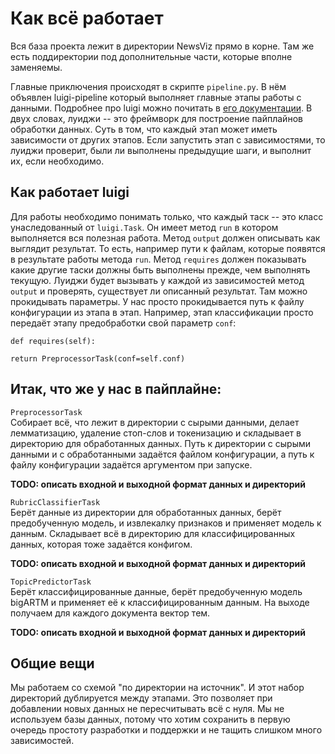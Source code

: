 # Как всё работает
Вся база проекта лежит в директории NewsViz прямо в корне. Там же есть поддиректории под дополнительные части, которые вполне заменяемы.  

Главные приключения происходят в скрипте `pipeline.py`. В нём объявлен luigi-pipeline который выполняет главные этапы работы с данными. Подробнее про luigi можно почитать в [его документации](https://luigi.readthedocs.io/en/stable/). В двух словах, луиджи -- это фреймворк для построение пайплайнов обработки данных. Суть в том, что каждый этап может иметь зависимости от других этапов. Если запустить этап с зависимостями, то луиджи проверит, были ли выполнены предыдущие шаги, и выполнит их, если необходимо.

## Как работает luigi
Для работы необходимо понимать только, что каждый таск -- это класс унаследованный от `luigi.Task`. Он имеет метод `run` в котором выполняется вся полезная работа. Метод `output` должен описывать как выглядит результат. То есть, например пути к файлам, которые появятся в результате работы метода `run`. Метод `requires` должен показывать какие другие таски должны быть выполнены прежде, чем выполнять текущую. Луиджи будет вызывать у каждой из зависимостей метод `output` и проверять, существует ли описанный результат. Там можно прокидывать параметры. У нас просто прокидывается путь к файлу конфигурации из этапа в этап. Например, этап классификации просто передаёт этапу предобработки свой параметр `conf`:  
```
def requires(self):

return PreprocessorTask(conf=self.conf)
```

## Итак, что же у нас в пайплайне:
`PreprocessorTask`  
Собирает всё, что лежит в директории с сырыми данными, делает лемматизацию, удаление стоп-слов и токенизацию и складывает в директорию для обработанных данных. Путь к директории с сырыми данными и с обработанными задаётся файлом конфигурации, а путь к файлу конфигурации задаётся аргументом при запуске.

**TODO: описать входной и выходной формат данных и директорий**

`RubricClassifierTask`  
Берёт данные из директории для обработанных данных, берёт предобученную модель, и извлекалку признаков и применяет модель к данным. Складывает всё в директорию для классифицированных данных, которая тоже задаётся конфигом.

**TODO: описать входной и выходной формат данных и директорий**

`TopicPredictorTask`  
Берёт классифицированные данные, берёт предобученную модель bigARTM и применяет её к классифицированным данным. На выходе получаем для каждого документа вектор тем.

**TODO: описать входной и выходной формат данных и директорий**

## Общие вещи
Мы работаем со схемой "по директории на источник". И этот набор директорий дублируется между этапами. Это позволяет при добавлении новых данных не пересчитывать всё с нуля. Мы не используем базы данных, потому что хотим сохранить в первую очередь простоту разработки и поддержки и не тащить слишком много зависимостей.
